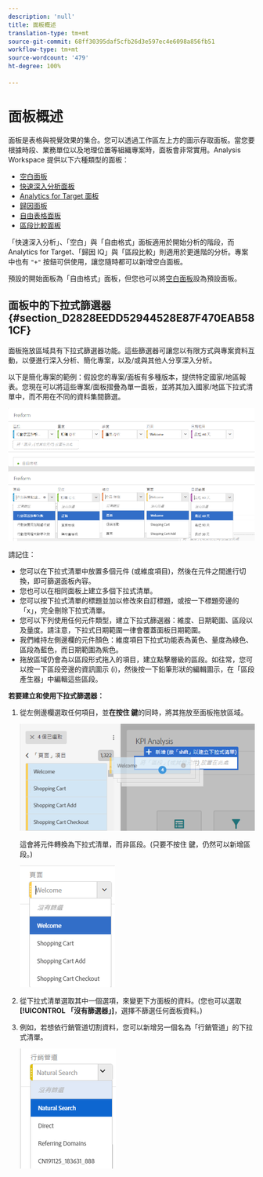 ```yaml
---
description: 'null'
title: 面板概述
translation-type: tm+mt
source-git-commit: 68ff30395daf5cfb26d3e597ec4e6098a856fb51
workflow-type: tm+mt
source-wordcount: '479'
ht-degree: 100%

---
```



# 面板概述

面板是表格與視覺效果的集合。您可以透過工作區左上方的圖示存取面板。當您要根據時段、業務單位以及地理位置等組織專案時，面板會非常實用。Analysis Workspace 提供以下六種類型的面板：

* [空白面板](blank-panel.md)
* [快速深入分析面板](quickinsight.md)
* [Analytics for Target 面板](a4t-panel.md)
* [歸因面板](attribution.md)
* [自由表格面板](freeform-panel.md)
* [區段比較面板](c-segment-comparison/segment-comparison.md)

「快速深入分析」、「空白」與「自由格式」面板適用於開始分析的階段，而 Analytics for Target、「歸因 IQ」與「區段比較」則適用於更進階的分析。專案中也有 `"+"` 按鈕可供使用，讓您隨時都可以新增空白面板。

預設的開始面板為「自由格式」面板，但您也可以將[空白面板](/help/analyze/analysis-workspace/c-panels/blank-panel.md)設為預設面板。

## 面板中的下拉式篩選器 {#section_D2828EEDD52944528E87F470EAB581CF}

面板拖放區域具有下拉式篩選器功能。這些篩選器可讓您以有限方式與專案資料互動，以便進行深入分析、簡化專案，以及/或與其他人分享深入分析。

以下是簡化專案的範例：假設您的專案/面板有多種版本，提供特定國家/地區報表。您現在可以將這些專案/面板摺疊為單一面板，並將其加入國家/地區下拉式清單中，而不用在不同的資料集間篩選。

![](assets/dropdowns.png)

請記住：

* 您可以在下拉式清單中放置多個元件 (或維度項目)，然後在元件之間進行切換，即可篩選面板內容。
* 您也可以在相同面板上建立多個下拉式清單。
* 您可以按下拉式清單的標題並加以修改來自訂標題，或按一下標題旁邊的「x」，完全刪除下拉式清單。
* 您可以下列使用任何元件類型，建立下拉式篩選器：維度、日期範圍、區段以及量度。請注意，下拉式日期範圍一律會覆蓋面板日期範圍。
* 我們維持左側邊欄的元件顏色：維度項目下拉式功能表為黃色、量度為綠色、區段為藍色，而日期範圍為紫色。
* 拖放區域仍會為以區段形式拖入的項目，建立點擊層級的區段。如往常，您可以按一下區段旁邊的資訊圖示 (i)，然後按一下鉛筆形狀的編輯圖示，在「區段產生器」中編輯這些區段。

**若要建立和使用下拉式篩選器：**

1. 從左側邊欄選取任何項目，並&#x200B;**在按住   鍵**&#x200B;的同時，將其拖放至面板拖放區域。

   ![](assets/create_dropdown.png)

   這會將元件轉換為下拉式清單，而非區段。(只要不按住   鍵，仍然可以新增區段。)

   ![](assets/dropdown.png)

1. 從下拉式清單選取其中一個選項，來變更下方面板的資料。(您也可以選取&#x200B;**[!UICONTROL 「沒有篩選器」]**，選擇不篩選任何面板資料。)
1. 例如，若想依行銷管道切割資料，您可以新增另一個名為「行銷管道」的下拉式清單。

   ![](assets/mc_dropdown.png)

